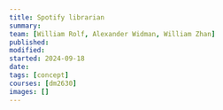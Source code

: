 ```yaml
---
title: Spotify librarian
summary:
team: [William Rolf, Alexander Widman, William Zhan]
published:
modified:
started: 2024-09-18
date:
tags: [concept]
courses: [dm2630]
images: []
---
```


